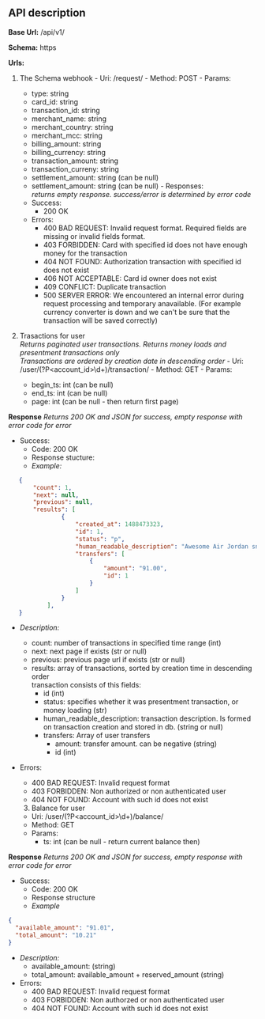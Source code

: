 ## API description

**Base Url:** /api/v1/

**Schema:** https

**Urls:** 
  1. The Schema webhook
    - Uri:    /request/
    - Method: POST
    - Params:
       - type: string
       - card_id: string
       - transaction_id: string
       - merchant_name: string
       - merchant_country: string
       - merchant_mcc: string
       - billing_amount: string
       - billing_currency: string
       - transaction_amount: string
       - transaction_curreny: string
       - settlement_amount: string (can be null)
       - settlement_amount: string (can be null)
    - Responses:  
      *returns empty response. success/error is determined by error code*
      - Success:
        - 200 OK
      - Errors:
        - 400 BAD REQUEST: Invalid request format. Required fields are missing or invalid fields format.
        - 403 FORBIDDEN: Card with specified id does not have enough money for the transaction
        - 404 NOT FOUND: Authorization transaction with specified id does not exist
        - 406 NOT ACCEPTABLE: Card id owner does not exist
        - 409 CONFLICT: Duplicate transaction
        - 500 SERVER ERROR: We encountered an internal error during request processing and temporary anavailable. 
        (For example currency converter is down and we can't be sure that the transaction will be saved correctly)

  2. Trasactions for user  
    *Returns paginated user transactions. Returns money loads and presentment transactions only*  
    *Transactions are ordered by creation date in descending order*
    - Uri:    /user/(?P\<account_id\>\d+)/transaction/
    - Method: GET
    - Params:
      - begin_ts: int (can be null)
      - end_ts: int (can be null)
      - page: int (can be null - then return first page)

**Response**
*Returns 200 OK and JSON for success, empty response with error code for error*
- Success:
  - Code: 200 OK
  - Response stucture:
  - *Example:*
 ```json
    {
        "count": 1,
        "next": null,
        "previous": null,
        "results": [
                {
                    "created_at": 1488473323,
                    "id": 1,
                    "status": "p",
                    "human_readable_description": "Awesome Air Jordan sneakers.",
                    "transfers": [
                        {
                            "amount": "91.00",
                            "id": 1
                        }
                    ]
                }
            ],
    }
```
  - *Description:*
      - count: number of transactions in specified time range (int)
      - next: next page if exists (str or null)
      - previous: previous page url if exists (str or null)
      - results: array of transactions, sorted by creation time in descending order  
        transaction consists of this fields:
          - id (int)
          - status: specifies whether it was presentment transaction, or money loading (str)
          - human_readable_description: transaction description. Is formed on transaction creation and stored in db. (string or null)
          - transfers: Array of user transfers
            - amount: transfer amount. can be negative (string)
            - id (int)

- Errors:
  - 400 BAD REQUEST: Invalid request format
  - 403 FORBIDDEN: Non authorized or non authenticated user
  - 404 NOT FOUND: Account with such id does not exist  

  3. Balance for user
    - Uri:    /user/(?P\<account_id\>\d+)/balance/
    - Method: GET
    - Params: 
      - ts: int (can be null - return current balance then)

**Response**
*Returns 200 OK and JSON for success, empty response with error code for error*
- Success:
  - Code: 200 OK
  - Response structure
  - *Example*
```json
{
  "available_amount": "91.01",
  "total_amount": "10.21"
}
```
  - *Description:*
      - available_amount: (string)
      - total_amount: available_amount + reserved_amount (string)
- Errors:
  - 400 BAD REQUEST: Invalid request format
  - 403 FORBIDDEN: Non authorzed or non authenticated user
  - 404 NOT FOUND: Account with such id does not exist
